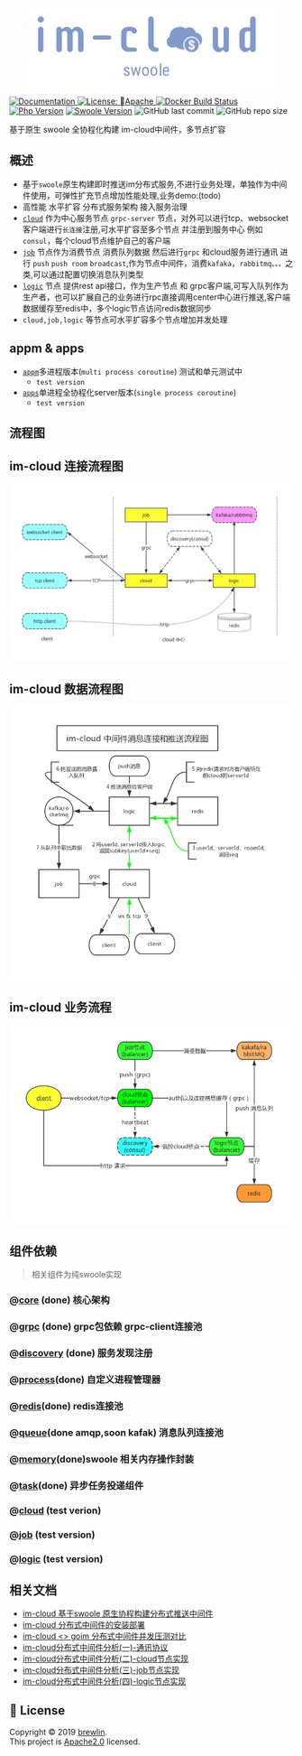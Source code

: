 <p align="center">
    <a href="https://github.com/brewlin/im-cloud" target="_blank">
        <img src="https://github.com/brewlin/im-cloud/blob/master/resource/im-logo.png?raw=true" alt="im-cloud"/>
    </a>
</p>
<p>
  <a href="http://docs.huido.site/wiki/im-cloud/index/">
    <img alt="Documentation" src="https://img.shields.io/badge/documentation-yes-brightgreen.svg" target="_blank" />
  </a>
  <a href="https://github.com/brewlin/im-cloud/LICENSE">
    <img alt="License: Apache" src="https://img.shields.io/github/license/brewlin/im-cloud" target="_blank" />
  </a>
 <a href="https://hub.docker.com/r/brewlin/" rel="nofollow">
 <img src="https://camo.githubusercontent.com/db6c049fcef32b9a6850d6d6f1e2e79a7275101e/68747470733a2f2f696d672e736869656c64732e696f2f646f636b65722f6275696c642f73776f66742f616c7068702e737667" alt="Docker Build Status" data-canonical-src="https://img.shields.io/docker/build/swoft/alphp.svg" style="max-width:100%;"></a>
  
 <a href="https://secure.php.net/" rel="nofollow">
 <img src="https://camo.githubusercontent.com/2db74ea6a2c4e00381f6051289dedaa00f9fa38b/68747470733a2f2f696d672e736869656c64732e696f2f62616467652f7068702d2533453d372e312d627269676874677265656e2e7376673f6d61784167653d32353932303030" alt="Php Version" data-canonical-src="https://img.shields.io/badge/php-%3E=7.1-brightgreen.svg?maxAge=2592000" style="max-width:100%;"></a> 
  


<a href="https://github.com/swoole/swoole-src">
<img src="https://camo.githubusercontent.com/936045a17b533972b1519eda85879839d97940ea/68747470733a2f2f696d672e736869656c64732e696f2f62616467652f73776f6f6c652d2533453d342e342e312d627269676874677265656e2e7376673f6d61784167653d32353932303030" alt="Swoole Version" data-canonical-src="https://img.shields.io/badge/swoole-%3E=4.4.1-brightgreen.svg?maxAge=2592000" style="max-width:100%;"></a>
<img alt="GitHub last commit" src="https://img.shields.io/github/last-commit/brewlin/im-cloud">

<img alt="GitHub repo size" src="https://img.shields.io/github/repo-size/brewlin/im-cloud">

</p>

基于原生 swoole 全协程化构建 im-cloud中间件，多节点扩容


## 概述
+ 基于`swoole`原生构建即时推送im分布式服务,不进行业务处理，单独作为中间件使用，可弹性扩充节点增加性能处理,业务demo:(todo)
+ 高性能 水平扩容 分布式服务架构 接入服务治理
+ [`cloud`](appm/cloud) 作为中心服务节点 `grpc-server` 节点，对外可以进行tcp、websocket 客户端进行`长连接`注册,可水平扩容至多个节点 并注册到服务中心 例如`consul`，每个cloud节点维护自己的客户端
+ [`job`](appm/-job) 节点作为消费节点 消费队列数据 然后进行`grpc` 和cloud服务进行通讯 进行 `push` `push room` `broadcast`,作为节点中间件，消费`kafaka`，`rabbitmq。。。`之类,可以通过配置切换消息队列类型
+ [`logic`](appm/logic) 节点 提供rest api接口，作为生产节点 和  grpc客户端,可写入队列作为生产者，也可以扩展自己的业务进行rpc直接调用center中心进行推送,客户端数据缓存至redis中，多个logic节点访问redis数据同步
+ `cloud,job,logic` 等节点可水平扩容多个节点增加并发处理

## appm & apps
+ [`appm`](./appm)多进程版本(`multi process coroutine`) 测试和单元测试中
    - `test version` 
+ [`apps`](./apps)单进程全协程化server版本(`single process coroutine`) 
    - `test version`

## 流程图
im-cloud 连接流程图
----
![](./resource/im-cloud-connect.png)

im-cloud 数据流程图
-----
![](./resource/im-cloud-process.png)

im-cloud 业务流程
-----
![](./resource/im-cloudt-task.png)

## 组件依赖
> 相关组件为纯swoole实现
### @[core](pkg/core) (done) 核心架构
### @[grpc](pkg/grpc) (done) grpc包依赖 grpc-client连接池
### @[discovery](pkg/discovery) (done) 服务发现注册
### @[process](pkg/process)(done) 自定义进程管理器
### @[redis](pkg/redis)(done) redis连接池
### @[queue](pkg/queue)(done amqp,soon kafak) 消息队列连接池
### @[memory](pkg/memory)(done)swoole 相关内存操作封装
### @[task](pkg/task)(done) 异步任务投递组件
### @[cloud](appm/cloud) (test verion)
### @[job](appm/job)   (test version)
### @[logic](appm/logic) (test version)

## 相关文档
- [im-cloud 基于swoole 原生协程构建分布式推送中间件](./docs)
- [im-cloud 分布式中间件的安装部署](./docs)
- [im-cloud <> goim 分布式中间件并发压测对比 ](./docs)
- [im-cloud分布式中间件分析(一)-通讯协议](./docs)
- [im-cloud分布式中间件分析(二)-cloud节点实现](./docs)
- [im-cloud分布式中间件分析(三)-job节点实现](./docs)
- [im-cloud分布式中间件分析(四)-logic节点实现](./docs)


## 📝 License

Copyright © 2019 [brewlin](https://github.com/brewlin).<br />
This project is [Apache2.0](https://github.com/brewlin/im-cloud/LICENSE) licensed.


